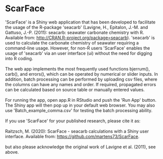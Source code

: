 # ScarFace
'ScarFace' is a Shiny web application that has been developed to facilitate the usage of the R-package 'seacarb' 
(Lavigne, H., Epitalon, J.-M. and Gattuso, J.-P. (2011): seacarb: seawater carbonate chemistry with R. 
Available from: http://CRAN.R-project.org/package=seacarb).
'seacarb' is used to calculate the carbonate chemistry of seawater requiring a command-line usage. However, for non-R users
'ScarFace' enables the usage of 'seacarb' via an user interface (ui) without the need for digging into R coding.
<br><br>
The web app implements the most frequently used functions bjerrum(), carb(), and errors(), which can be operated by numerical or slider inputs. In addition, batch processing can be performed by uploading csv files, where the columns can have any names
and order. If required, propagated errors can be calculated based on source table or manually entered values.
<br><br>
For running the app, open app.R in RStudio and push the 'Run App' button. The Shiny app will then pop up in your default web browser. You may also use 'Batch_example_comma.csv' for testing the batch processing ability.
<br><br>
If you use 'ScarFace' for your published research, please cite it as:
<br><br>
Raitzsch, M. (2020): ScarFace - seacarb calculations with a Shiny user interface. Available from: https://github.com/martens73/ScarFace.
<br><br>
but also please acknowledge the original work of Lavigne et al. (2011), see above.
